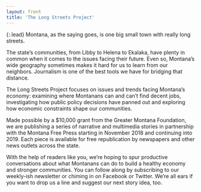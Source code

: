 ```yaml
---
layout: front
title: 'The Long Streets Project'
---
```

{:.lead}
Montana, as the saying goes, is one big small town with really long streets.

The state’s communities, from Libby to Helena to Ekalaka, have plenty in common when it comes to the issues facing their future. Even so, Montana’s wide geography sometimes makes it hard for us to learn from our neighbors. Journalism is one of the best tools we have for bridging that distance.

The Long Streets Project focuses on issues and trends facing Montana’s economy: examining where Montanans can and can’t find decent jobs, investigating how public policy decisions have panned out and exploring how economic constraints shape our communities.

Made possible by a $10,000 grant from the Greater Montana Foundation, we are publishing a series of narrative and multimedia stories in partnership with the Montana Free Press starting in November 2018 and continuing into 2019. Each piece is available for free republication by newspapers and other news outlets across the state. 

With the help of readers like you, we’re hoping to spur productive conversations about what Montanans can do to build a healthy economy and stronger communities. You can follow along by subscribing to our weekly-ish newsletter or chiming in on Facebook or Twitter. We’re all ears if you want to drop us a line and suggest our next story idea, too.
